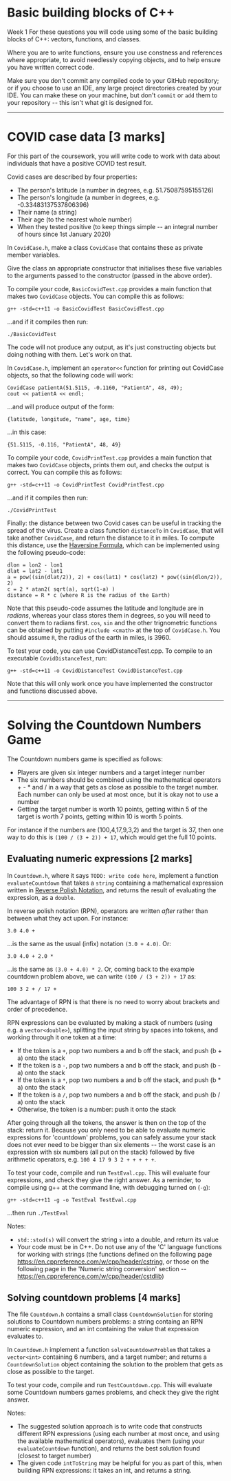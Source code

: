 # Basic building blocks of C++
Week 1
For these questions you will code using some of the basic building blocks of C++: vectors, functions, and classes.

Where you are to write functions, ensure you use constness and references where appropriate, to avoid needlessly copying objects, and to help ensure you have written correct code.

Make sure you don't commit any compiled code to your GitHub repository; or if you choose to use an IDE, any large project directories created by your IDE.  You can make these on your machine, but don't `commit` or `add` them to your repository -- this isn't what git is designed for.

----

# COVID case data [3 marks]

For this part of the coursework, you will write code to work with data about individuals that have a positive COVID test result.

Covid cases are described by four properties:

- The person's latitude (a number in degrees, e.g. 51.75087595155126)
- The person's longitude (a number in degrees, e.g. -0.33483137537806396)
- Their name (a string)
- Their age (to the nearest whole number)
- When they tested positive (to keep things simple -- an integral number of hours since 1st January 2020)

In `CovidCase.h`, make a class `CovidCase` that contains these as private member variables.

Give the class an appropriate constructor that initialises these five variables to the arguments passed to the constructor (passed in the above order).

To compile your code, `BasicCovidTest.cpp` provides a main function that makes two `CovidCase` objects.  You can compile this as follows:

`g++ -std=c++11 -o BasicCovidTest BasicCovidTest.cpp`  

...and if it compiles then run:

`./BasicCovidTest`

The code will not produce any output, as it's just constructing objects but doing nothing with them.  Let's work on that.

In `CovidCase.h`, implement an `operator<<` function for printing out CovidCase objects, so that the following code will work:

`CovidCase patientA(51.5115, -0.1160, "PatientA", 48, 49);`  
`cout << patientA << endl;`  

...and will produce output of the form:

`{latitude, longitude, "name", age, time}`

...in this case:

`{51.5115, -0.116, "PatientA", 48, 49}`  

To compile your code, `CovidPrintTest.cpp` provides a main function that makes two `CovidCase` objects, prints them out, and checks the output is correct.  You can compile this as follows:

`g++ -std=c++11 -o CovidPrintTest CovidPrintTest.cpp`  

...and if it compiles then run:

`./CovidPrintTest`

Finally: the distance between two Covid cases can be useful in tracking the spread of the virus.  Create a class function `distanceTo` in `CovidCase`, that will take another `CovidCase`, and return the distance to it in miles.  To compute this distance, use the [Haversine Formula](http://andrew.hedges.name/experiments/haversine/), which can be implemented using the following pseudo-code:

`dlon = lon2 - lon1`  
`dlat = lat2 - lat1`  
`a = pow((sin(dlat/2)), 2) + cos(lat1) * cos(lat2) * pow((sin(dlon/2)), 2)`  
`c = 2 * atan2( sqrt(a), sqrt(1-a) )`  
`distance = R * c (where R is the radius of the Earth)`  

Note that this pseudo-code assumes the latitude and longitude are in *radians*, whereas your class stores them in degrees, so you will need to convert them to radians first.  `cos`, `sin` and the other trignometric functions can be obtained by putting `#include <cmath>` at the top of `CovidCase.h`.  You should assume `R`, the radius of the earth in miles, is 3960.

To test your code, you can use CovidDistanceTest.cpp.  To compile to an executable `CovidDistanceTest`, run:

`g++ -std=c++11 -o CovidDistanceTest CovidDistanceTest.cpp`  

Note that this will only work once you have implemented the constructor and functions discussed above.


----

# Solving the Countdown Numbers Game

The Countdown numbers game is specified as follows:

- Players are given six integer numbers and a target integer number
- The six numbers should be combined using the mathematical operators + - * and / in a way that gets as close as possible to the target number.  Each number can only be used at most once, but it is okay not to use a number
- Getting the target number is worth 10 points, getting within 5 of the target is worth 7 points, getting within 10 is worth 5 points.

For instance if the numbers are (100,4,17,9,3,2) and the target is 37, then one way to do this is `(100 / (3 + 2)) + 17`, which would get the full 10 points.

## Evaluating numeric expressions [2 marks]

In `Countdown.h`, where it says `TODO: write code here`, implement a function `evaluateCountdown` that takes a `string` containing a mathematical expression written in [Reverse Polish Notation](https://en.wikipedia.org/wiki/Reverse_Polish_notation), and returns the result of evaluating the expression, as a `double`.

In reverse polish notation (RPN), operators are written *after* rather than between what they act upon.  For instance:

`3.0 4.0 +`

...is the same as the usual (infix) notation `(3.0 + 4.0)`.  Or:

`3.0 4.0 + 2.0 *`

...is the same as `(3.0 + 4.0) * 2`.  Or, coming back to the example countdown problem above, we can write `(100 / (3 + 2)) + 17` as:

`100 3 2 + / 17 +`

The advantage of RPN is that there is no need to worry about brackets and order of precedence.

RPN expressions can be evaluated by making a stack of numbers (using e.g. a `vector<double>`), splitting the input string by spaces into tokens, and working through it one token at a time:
 
 * If the token is a `+`, pop two numbers a and b off the stack, and push (b + a) onto the stack
 * If the token is a `-`, pop two numbers a and b off the stack, and push (b - a) onto the stack
 * If the token is a `*`, pop two numbers a and b off the stack, and push (b * a) onto the stack
 * If the token is a `/`, pop two numbers a and b off the stack, and push (b / a) onto the stack
 * Otherwise, the token is a number: push it onto the stack
 
After going through all the tokens, the answer is then on the top of the stack: return it.  Because you only need to be able to evaluate numeric expressions for 'countdown' problems, you can safely assume your stack does not ever need to be bigger than six elements -- the worst case is an expression with six numbers (all put on the stack) followed by five arithmetic operators, e.g. `100 4 17 9 3 2 + + + + +`.
 
To test your code, compile and run `TestEval.cpp`.  This will evaluate four expressions, and check they give the right answer.  As a reminder, to compile using g++ at the command line, with debugging turned on (`-g`):
 
 `g++ -std=c++11 -g -o TestEval TestEval.cpp`  
 
 ...then run `./TestEval`
 
Notes:

- `std::stod(s)` will convert the string `s` into a double, and return its value
- Your code must be in C++.  Do not use any of the 'C' language functions for working with strings (the functions defined on the following page <https://en.cppreference.com/w/cpp/header/cstring>, or those on the following page in the 'Numeric string conversion' section -- <https://en.cppreference.com/w/cpp/header/cstdlib>) 

## Solving countdown problems [4 marks]

The file `Countdown.h` contains a small class `CountdownSolution` for storing solutions to Countdown numbers problems: a string containg an RPN numeric expression, and an int containing the value that expression evaluates to.

In `Countdown.h` implement a function `solveCountdownProblem` that takes a `vector<int>` containing 6 numbers, and a target number; and returns a `CountdownSolution` object containing the solution to the problem that gets as close as possible to the target.

To test your code, compile and run `TestCountdown.cpp`.  This will evaluate some Countdown numbers games problems, and check they give the right answer.

Notes:
- The suggested solution approach is to write code that constructs different RPN expressions (using each number at most once, and using the available mathematical operators), evaluates them (using your `evaluateCountdown` function), and returns the best solution found (closest to target number)
- The given code `intToString` may be helpful for you as part of this, when building RPN expressions: it takes an int, and returns a string.
